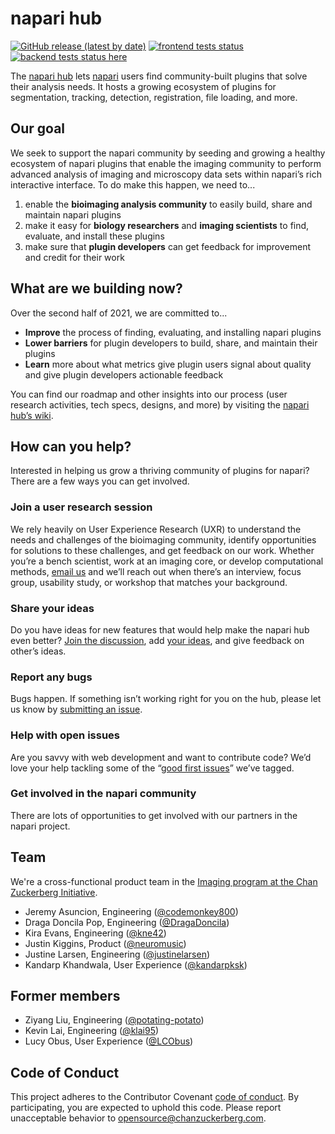 # napari hub

[![GitHub release (latest by date)](https://img.shields.io/github/v/release/chanzuckerberg/napari-hub)](https://github.com/chanzuckerberg/napari-hub/releases/latest)
[![frontend tests status](https://github.com/chanzuckerberg/napari-hub/actions/workflows/frontend-tests.yml/badge.svg)](https://github.com/chanzuckerberg/napari-hub/actions/workflows/frontend-tests.yml?query=branch%3Amain)
[![backend tests status here](https://github.com/chanzuckerberg/napari-hub/actions/workflows/backend-tests.yml/badge.svg)](https://github.com/chanzuckerberg/napari-hub/actions/workflows/backend-tests.yml?query=branch%3Amain)


The [napari hub](https://www.napari-hub.org) lets [napari](https://napari.org) users find community-built plugins that solve their analysis needs.  It hosts a growing ecosystem of plugins for segmentation, tracking, detection, registration, file loading, and more.

## Our goal

We seek to support the napari community by seeding and growing a healthy ecosystem of napari plugins that enable the imaging community to perform advanced analysis of imaging and microscopy data sets within napari’s rich interactive interface. To do make this happen, we need to...

1. enable the **bioimaging analysis community** to easily build, share and maintain napari plugins
2. make it easy for **biology researchers** and **imaging scientists** to find, evaluate, and install these plugins
3. make sure that **plugin developers** can get feedback for improvement and credit for their work

## **What are we building now?**

Over the second half of 2021, we are committed to...

* **Improve** the process of finding, evaluating, and installing napari plugins
* **Lower barriers** for plugin developers to build, share, and maintain their plugins
* **Learn** more about what metrics give plugin users signal about quality and give plugin developers actionable feedback

You can find our roadmap and other insights into our process (user research activities, tech specs, designs, and more) by visiting the [napari hub’s wiki](https://github.com/chanzuckerberg/napari-hub/wiki).

## How can you help?

Interested in helping us grow a thriving community of plugins for napari? There are a few ways you can get involved.

### Join a user research session

We rely heavily on User Experience Research (UXR) to understand the needs and challenges of the bioimaging community, identify opportunities for solutions to these challenges, and get feedback on our work. Whether you’re a bench scientist, work at an imaging core, or develop computational methods, [email us](mailto:kkhandwala@chanzuckerberg.com) and we’ll reach out when there’s an interview, focus group, usability study, or workshop that matches your background.

### Share your ideas

Do you have ideas for new features that would help make the napari hub even better? [Join the discussion](https://github.com/chanzuckerberg/napari-hub/discussions), add [your ideas](https://github.com/chanzuckerberg/napari-hub/discussions/categories/ideas), and give feedback on other’s ideas.

### Report any bugs

Bugs happen. If something isn’t working right for you on the hub, please let us know by [submitting an issue](https://github.com/chanzuckerberg/napari-hub/issues).

### Help with open issues

Are you savvy with web development and want to contribute code? We’d love your help tackling some of the “[good first issues](https://github.com/chanzuckerberg/napari-hub/contribute)” we’ve tagged.


### Get involved in the napari community

There are lots of opportunities to get involved with our partners in the napari project.  

## Team

We're a cross-functional product team in the [Imaging program at the Chan Zuckerberg Initiative](https://chanzuckerberg.com/science/programs-resources/imaging/).

- Jeremy Asuncion, Engineering ([@codemonkey800](https://github.com/codemonkey800))
- Draga Doncila Pop, Engineering ([@DragaDoncila](https://github.com/DragaDoncila))
- Kira Evans, Engineering ([@kne42](https://github.com/kne42))
- Justin Kiggins, Product ([@neuromusic](https://github.com/neuromusic))
- Justine Larsen, Engineering ([@justinelarsen](https://github.com/justinelarsen))
- Kandarp Khandwala, User Experience ([@kandarpksk](https://github.com/kandarpksk))

## Former members
- Ziyang Liu, Engineering ([@potating-potato](https://github.com/potating-potato))
- Kevin Lai, Engineering ([@klai95](https://github.com/klai95))
- Lucy Obus, User Experience ([@LCObus](https://github.com/LCObus))

## Code of Conduct

This project adheres to the Contributor Covenant [code of conduct](https://github.com/chanzuckerberg/.github/blob/master/CODE_OF_CONDUCT.md). By participating, you are expected to uphold this code. Please report unacceptable behavior to [opensource@chanzuckerberg.com](mailto:opensource@chanzuckerberg.com).
